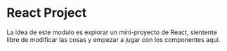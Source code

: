 # React Project

La idea de este modulo es explorar un mini-proyecto de React, sientente libre de modificar las cosas y empezar a jugar con los componentes aquí.
